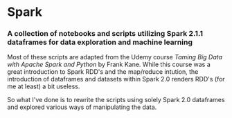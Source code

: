# Spark
### A collection of notebooks and scripts utilizing Spark 2.1.1 dataframes for data exploration and machine learning

Most of these scripts are adapted from the Udemy course *Taming Big Data with Apache Spark and Python* by Frank Kane. While this course was a great introduction to Spark RDD's and the map/reduce intution, the introduction of dataframes and datasets within Spark 2.0 renders RDD's (for me at least) a bit useless. 

So what I've done is to rewrite the scripts using solely Spark 2.0 dataframes and explored various ways of manipulating the data.
